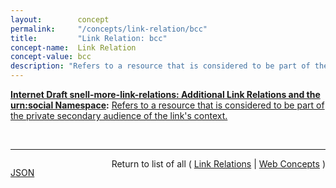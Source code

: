 ```yaml
---
layout:        concept
permalink:     "/concepts/link-relation/bcc"
title:         "Link Relation: bcc"
concept-name:  Link Relation
concept-value: bcc
description: "Refers to a resource that is considered to be part of the private secondary audience of the link's context."
---
```


**[Internet Draft snell-more-link-relations: Additional Link Relations and the urn:social Namespace](/specs/IETF/I-D/snell-more-link-relations "This specification defines a number of additional Link Relation Types that can used for a variety of purposes."):** [Refers to a resource that is considered to be part of the private secondary audience of the link's context.](http://tools.ietf.org/html/draft-snell-more-link-relations#section-3 "Read documentation for Link Relation &#34;bcc&#34;")

<br/>
<hr/>

<p style="float : left"><a href="./bcc.json" title="JSON representing this particular Web Concept value">JSON</a></p>
<p style="text-align: right">Return to list of all ( <a href="../link-relations">Link Relations</a> | <a href="../">Web Concepts</a> )</p>

